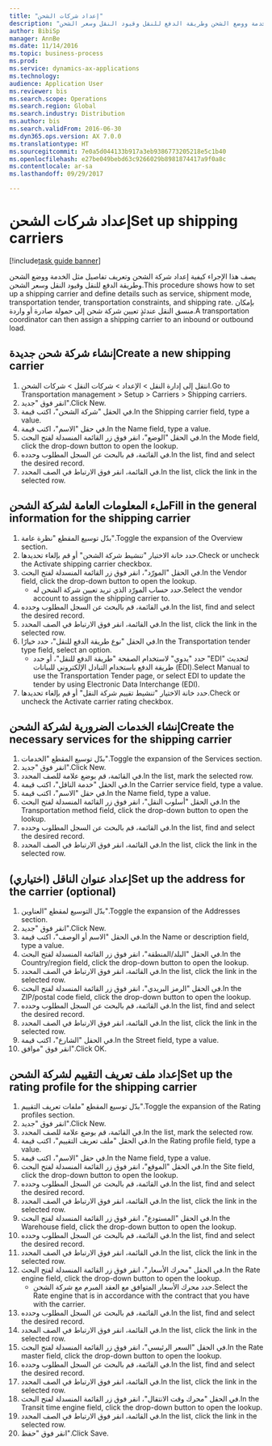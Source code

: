 ```yaml
--- 
title: "إعداد شركات الشحن"
description: "يصف هذا الإجراء كيفية إعداد شركة الشحن‬ وتعريف تفاصيل مثل الخدمة ووضع الشحن وطريقة الدفع للنقل وقيود النقل وسعر الشحن."
author: BibiSp
manager: AnnBe
ms.date: 11/14/2016
ms.topic: business-process
ms.prod: 
ms.service: dynamics-ax-applications
ms.technology: 
audience: Application User
ms.reviewer: bis
ms.search.scope: Operations
ms.search.region: Global
ms.search.industry: Distribution
ms.author: bis
ms.search.validFrom: 2016-06-30
ms.dyn365.ops.version: AX 7.0.0
ms.translationtype: HT
ms.sourcegitcommit: 7e0a5d044133b917a3eb9386773205218e5c1b40
ms.openlocfilehash: e27be049bebd63c9266029b8981874417a9f0a8c
ms.contentlocale: ar-sa
ms.lasthandoff: 09/29/2017

---
```

# <a name="set-up-shipping-carriers"></a><span data-ttu-id="0b5cb-103">إعداد شركات الشحن</span><span class="sxs-lookup"><span data-stu-id="0b5cb-103">Set up shipping carriers</span></span>

[!include[task guide banner](../../includes/task-guide-banner.md)]

<span data-ttu-id="0b5cb-104">يصف هذا الإجراء كيفية إعداد شركة الشحن‬ وتعريف تفاصيل مثل الخدمة ووضع الشحن وطريقة الدفع للنقل وقيود النقل وسعر الشحن.</span><span class="sxs-lookup"><span data-stu-id="0b5cb-104">This procedure shows how to set up a shipping carrier and define details such as service, shipment mode, transportation tender, transportation constraints, and shipping rate.</span></span> <span data-ttu-id="0b5cb-105">بإمكان منسق النقل عندئذٍ تعيين شركة شحن إلى حمولة صادرة أو واردة.</span><span class="sxs-lookup"><span data-stu-id="0b5cb-105">A transportation coordinator can then assign a shipping carrier to an inbound or outbound load.</span></span>


## <a name="create-a-new-shipping-carrier"></a><span data-ttu-id="0b5cb-106">إنشاء شركة شحن جديدة</span><span class="sxs-lookup"><span data-stu-id="0b5cb-106">Create a new shipping carrier</span></span>
1. <span data-ttu-id="0b5cb-107">انتقل إلى إدارة النقل > الإعداد > شركات النقل > شركات الشحن.</span><span class="sxs-lookup"><span data-stu-id="0b5cb-107">Go to Transportation management > Setup > Carriers > Shipping carriers.</span></span>
2. <span data-ttu-id="0b5cb-108">انقر فوق "جديد".</span><span class="sxs-lookup"><span data-stu-id="0b5cb-108">Click New.</span></span>
3. <span data-ttu-id="0b5cb-109">في الحقل "شركة الشحن‬"، اكتب قيمة.</span><span class="sxs-lookup"><span data-stu-id="0b5cb-109">In the Shipping carrier field, type a value.</span></span>
4. <span data-ttu-id="0b5cb-110">في حقل "الاسم"، اكتب قيمة.</span><span class="sxs-lookup"><span data-stu-id="0b5cb-110">In the Name field, type a value.</span></span>
5. <span data-ttu-id="0b5cb-111">في الحقل "الوضع‬"، انقر فوق زر القائمة المنسدلة لفتح البحث.</span><span class="sxs-lookup"><span data-stu-id="0b5cb-111">In the Mode field, click the drop-down button to open the lookup.</span></span>
6. <span data-ttu-id="0b5cb-112">في القائمة، قم بالبحث عن السجل المطلوب وحدده.</span><span class="sxs-lookup"><span data-stu-id="0b5cb-112">In the list, find and select the desired record.</span></span>
7. <span data-ttu-id="0b5cb-113">في القائمة، انقر فوق الارتباط في الصف المحدد.</span><span class="sxs-lookup"><span data-stu-id="0b5cb-113">In the list, click the link in the selected row.</span></span>

## <a name="fill-in-the-general-information-for-the-shipping-carrier"></a><span data-ttu-id="0b5cb-114">ملء المعلومات العامة لشركة الشحن</span><span class="sxs-lookup"><span data-stu-id="0b5cb-114">Fill in the general information for the shipping carrier</span></span>
1. <span data-ttu-id="0b5cb-115">بدّل توسيع المقطع "نظرة عامة‬".</span><span class="sxs-lookup"><span data-stu-id="0b5cb-115">Toggle the expansion of the Overview section.</span></span>
2. <span data-ttu-id="0b5cb-116">حدد خانة الاختيار "تنشيط شركة الشحن‬" أو قم بإلغاء تحديدها.</span><span class="sxs-lookup"><span data-stu-id="0b5cb-116">Check or uncheck the Activate shipping carrier checkbox.</span></span>
3. <span data-ttu-id="0b5cb-117">في الحقل "المورّد‬"، انقر فوق زر القائمة المنسدلة لفتح البحث.</span><span class="sxs-lookup"><span data-stu-id="0b5cb-117">In the Vendor field, click the drop-down button to open the lookup.</span></span>
    * <span data-ttu-id="0b5cb-118">حدد حساب المورّد الذي تريد تعيين شركة الشحن له.</span><span class="sxs-lookup"><span data-stu-id="0b5cb-118">Select the vendor account to assign the shipping carrier to.</span></span>  
4. <span data-ttu-id="0b5cb-119">في القائمة، قم بالبحث عن السجل المطلوب وحدده.</span><span class="sxs-lookup"><span data-stu-id="0b5cb-119">In the list, find and select the desired record.</span></span>
5. <span data-ttu-id="0b5cb-120">في القائمة، انقر فوق الارتباط في الصف المحدد.</span><span class="sxs-lookup"><span data-stu-id="0b5cb-120">In the list, click the link in the selected row.</span></span>
6. <span data-ttu-id="0b5cb-121">في الحقل "نوع طريقة الدفع للنقل"، حدد خيارًا.</span><span class="sxs-lookup"><span data-stu-id="0b5cb-121">In the Transportation tender type field, select an option.</span></span>
    * <span data-ttu-id="0b5cb-122">حدد "يدوي" لاستخدام الصفحة "طريقة الدفع للنقل‬"، أو حدد "EDI" لتحديث طريقة الدفع باستخدام التبادل الإلكتروني للبيانات (EDI).</span><span class="sxs-lookup"><span data-stu-id="0b5cb-122">Select Manual to use the Transportation Tender page, or select EDI to update the tender by using Electronic Data Interchange (EDI).</span></span>  
7. <span data-ttu-id="0b5cb-123">حدد خانة الاختيار "تنشيط تقييم شركة النقل‬‬" أو قم بإلغاء تحديدها.</span><span class="sxs-lookup"><span data-stu-id="0b5cb-123">Check or uncheck the Activate carrier rating checkbox.</span></span>

## <a name="create-the-necessary-services-for-the-shipping-carrier"></a><span data-ttu-id="0b5cb-124">إنشاء الخدمات الضرورية لشركة الشحن</span><span class="sxs-lookup"><span data-stu-id="0b5cb-124">Create the necessary services for the shipping carrier</span></span>
1. <span data-ttu-id="0b5cb-125">بدّل توسيع المقطع "الخدمات‬".</span><span class="sxs-lookup"><span data-stu-id="0b5cb-125">Toggle the expansion of the Services section.</span></span>
2. <span data-ttu-id="0b5cb-126">انقر فوق "جديد".</span><span class="sxs-lookup"><span data-stu-id="0b5cb-126">Click New.</span></span>
3. <span data-ttu-id="0b5cb-127">في القائمة، قم بوضع علامة للصف المحدد.</span><span class="sxs-lookup"><span data-stu-id="0b5cb-127">In the list, mark the selected row.</span></span>
4. <span data-ttu-id="0b5cb-128">في الحقل "خدمة الناقل‬‬"، اكتب قيمة.</span><span class="sxs-lookup"><span data-stu-id="0b5cb-128">In the Carrier service field, type a value.</span></span>
5. <span data-ttu-id="0b5cb-129">في حقل "الاسم"، اكتب قيمة.</span><span class="sxs-lookup"><span data-stu-id="0b5cb-129">In the Name field, type a value.</span></span>
6. <span data-ttu-id="0b5cb-130">في الحقل "أسلوب النقل‬"، انقر فوق زر القائمة المنسدلة لفتح البحث.</span><span class="sxs-lookup"><span data-stu-id="0b5cb-130">In the Transportation method field, click the drop-down button to open the lookup.</span></span>
7. <span data-ttu-id="0b5cb-131">في القائمة، قم بالبحث عن السجل المطلوب وحدده.</span><span class="sxs-lookup"><span data-stu-id="0b5cb-131">In the list, find and select the desired record.</span></span>
8. <span data-ttu-id="0b5cb-132">في القائمة، انقر فوق الارتباط في الصف المحدد.</span><span class="sxs-lookup"><span data-stu-id="0b5cb-132">In the list, click the link in the selected row.</span></span>

## <a name="set-up-the-address-for-the-carrier-optional"></a><span data-ttu-id="0b5cb-133">إعداد عنوان الناقل (اختياري)</span><span class="sxs-lookup"><span data-stu-id="0b5cb-133">Set up the address for the carrier (optional)</span></span>
1. <span data-ttu-id="0b5cb-134">بدّل التوسيع لمقطع "العناوين".</span><span class="sxs-lookup"><span data-stu-id="0b5cb-134">Toggle the expansion of the Addresses section.</span></span>
2. <span data-ttu-id="0b5cb-135">انقر فوق "جديد".</span><span class="sxs-lookup"><span data-stu-id="0b5cb-135">Click New.</span></span>
3. <span data-ttu-id="0b5cb-136">في الحقل "الاسم أو الوصف"، اكتب قيمة.</span><span class="sxs-lookup"><span data-stu-id="0b5cb-136">In the Name or description field, type a value.</span></span>
4. <span data-ttu-id="0b5cb-137">في الحقل "البلد/المنطقة‬"، انقر فوق زر القائمة المنسدلة لفتح البحث.</span><span class="sxs-lookup"><span data-stu-id="0b5cb-137">In the Country/region field, click the drop-down button to open the lookup.</span></span>
5. <span data-ttu-id="0b5cb-138">في القائمة، انقر فوق الارتباط في الصف المحدد.</span><span class="sxs-lookup"><span data-stu-id="0b5cb-138">In the list, click the link in the selected row.</span></span>
6. <span data-ttu-id="0b5cb-139">في الحقل "الرمز البريدي"، انقر فوق زر القائمة المنسدلة لفتح البحث.‬</span><span class="sxs-lookup"><span data-stu-id="0b5cb-139">In the ZIP/postal code field, click the drop-down button to open the lookup.</span></span>
7. <span data-ttu-id="0b5cb-140">في القائمة، قم بالبحث عن السجل المطلوب وحدده.</span><span class="sxs-lookup"><span data-stu-id="0b5cb-140">In the list, find and select the desired record.</span></span>
8. <span data-ttu-id="0b5cb-141">في القائمة، انقر فوق الارتباط في الصف المحدد.</span><span class="sxs-lookup"><span data-stu-id="0b5cb-141">In the list, click the link in the selected row.</span></span>
9. <span data-ttu-id="0b5cb-142">في الحقل "الشارع"، اكتب قيمة.</span><span class="sxs-lookup"><span data-stu-id="0b5cb-142">In the Street field, type a value.</span></span>
10. <span data-ttu-id="0b5cb-143">انقر فوق "موافق".</span><span class="sxs-lookup"><span data-stu-id="0b5cb-143">Click OK.</span></span>

## <a name="set-up-the-rating-profile-for-the-shipping-carrier"></a><span data-ttu-id="0b5cb-144">إعداد ملف تعريف التقييم لشركة الشحن</span><span class="sxs-lookup"><span data-stu-id="0b5cb-144">Set up the rating profile for the shipping carrier</span></span>
1. <span data-ttu-id="0b5cb-145">بدّل توسيع المقطع "ملفات تعريف التقييم‬‬".</span><span class="sxs-lookup"><span data-stu-id="0b5cb-145">Toggle the expansion of the Rating profiles section.</span></span>
2. <span data-ttu-id="0b5cb-146">انقر فوق "جديد".</span><span class="sxs-lookup"><span data-stu-id="0b5cb-146">Click New.</span></span>
3. <span data-ttu-id="0b5cb-147">في القائمة، قم بوضع علامة للصف المحدد.</span><span class="sxs-lookup"><span data-stu-id="0b5cb-147">In the list, mark the selected row.</span></span>
4. <span data-ttu-id="0b5cb-148">في الحقل "ملف تعريف التقييم‬"، اكتب قيمة.</span><span class="sxs-lookup"><span data-stu-id="0b5cb-148">In the Rating profile field, type a value.</span></span>
5. <span data-ttu-id="0b5cb-149">في حقل "الاسم"، اكتب قيمة.</span><span class="sxs-lookup"><span data-stu-id="0b5cb-149">In the Name field, type a value.</span></span>
6. <span data-ttu-id="0b5cb-150">في الحقل "الموقع"، انقر فوق زر القائمة المنسدلة لفتح البحث.</span><span class="sxs-lookup"><span data-stu-id="0b5cb-150">In the Site field, click the drop-down button to open the lookup.</span></span>
7. <span data-ttu-id="0b5cb-151">في القائمة، قم بالبحث عن السجل المطلوب وحدده.</span><span class="sxs-lookup"><span data-stu-id="0b5cb-151">In the list, find and select the desired record.</span></span>
8. <span data-ttu-id="0b5cb-152">في القائمة، انقر فوق الارتباط في الصف المحدد.</span><span class="sxs-lookup"><span data-stu-id="0b5cb-152">In the list, click the link in the selected row.</span></span>
9. <span data-ttu-id="0b5cb-153">في الحقل "المستودع"، انقر فوق زر القائمة المنسدلة لفتح البحث.</span><span class="sxs-lookup"><span data-stu-id="0b5cb-153">In the Warehouse field, click the drop-down button to open the lookup.</span></span>
10. <span data-ttu-id="0b5cb-154">في القائمة، قم بالبحث عن السجل المطلوب وحدده.</span><span class="sxs-lookup"><span data-stu-id="0b5cb-154">In the list, find and select the desired record.</span></span>
11. <span data-ttu-id="0b5cb-155">في القائمة، انقر فوق الارتباط في الصف المحدد.</span><span class="sxs-lookup"><span data-stu-id="0b5cb-155">In the list, click the link in the selected row.</span></span>
12. <span data-ttu-id="0b5cb-156">في الحقل "محرك الأسعار‬"، انقر فوق زر القائمة المنسدلة لفتح البحث.‬</span><span class="sxs-lookup"><span data-stu-id="0b5cb-156">In the Rate engine field, click the drop-down button to open the lookup.</span></span>
    * <span data-ttu-id="0b5cb-157">حدد محرك الأسعار‬ المتوافق مع العقد المبرم مع شركة الشحن.</span><span class="sxs-lookup"><span data-stu-id="0b5cb-157">Select the Rate engine that is in accordance with the contract that you have with the carrier.</span></span>  
13. <span data-ttu-id="0b5cb-158">في القائمة، قم بالبحث عن السجل المطلوب وحدده.</span><span class="sxs-lookup"><span data-stu-id="0b5cb-158">In the list, find and select the desired record.</span></span>
14. <span data-ttu-id="0b5cb-159">في القائمة، انقر فوق الارتباط في الصف المحدد.</span><span class="sxs-lookup"><span data-stu-id="0b5cb-159">In the list, click the link in the selected row.</span></span>
15. <span data-ttu-id="0b5cb-160">في الحقل "السعر الرئيسي‬"، انقر فوق زر القائمة المنسدلة لفتح البحث.‬</span><span class="sxs-lookup"><span data-stu-id="0b5cb-160">In the Rate master field, click the drop-down button to open the lookup.</span></span>
16. <span data-ttu-id="0b5cb-161">في القائمة، قم بالبحث عن السجل المطلوب وحدده.</span><span class="sxs-lookup"><span data-stu-id="0b5cb-161">In the list, find and select the desired record.</span></span>
17. <span data-ttu-id="0b5cb-162">في القائمة، انقر فوق الارتباط في الصف المحدد.</span><span class="sxs-lookup"><span data-stu-id="0b5cb-162">In the list, click the link in the selected row.</span></span>
18. <span data-ttu-id="0b5cb-163">في الحقل "محرك وقت الانتقال‬‬"، انقر فوق زر القائمة المنسدلة لفتح البحث.‬</span><span class="sxs-lookup"><span data-stu-id="0b5cb-163">In the Transit time engine field, click the drop-down button to open the lookup.</span></span>
19. <span data-ttu-id="0b5cb-164">في القائمة، انقر فوق الارتباط في الصف المحدد.</span><span class="sxs-lookup"><span data-stu-id="0b5cb-164">In the list, click the link in the selected row.</span></span>
20. <span data-ttu-id="0b5cb-165">انقر فوق "حفظ".</span><span class="sxs-lookup"><span data-stu-id="0b5cb-165">Click Save.</span></span>


